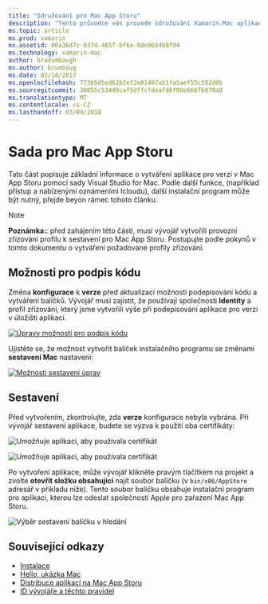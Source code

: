 ```yaml
---
title: "Sdružování pro Mac App Storu"
description: "Tento průvodce vás provede sdružování Xamarin.Mac aplikace pro publikaci Mac App Storu."
ms.topic: article
ms.prod: xamarin
ms.assetid: 00a36d7c-937d-4657-bf6a-0de9684b8f94
ms.technology: xamarin-mac
author: bradumbaugh
ms.author: brumbaug
ms.date: 03/14/2017
ms.openlocfilehash: 77365d5ed62b2ef2e81407ab1fa5aef55c592d0b
ms.sourcegitcommit: 30055c534d9caf5dffcfdeafd6f08e666fb870a8
ms.translationtype: MT
ms.contentlocale: cs-CZ
ms.lasthandoff: 03/09/2018
---
```

# <a name="bundle-for-mac-app-store"></a>Sada pro Mac App Storu

Tato část popisuje základní informace o vytváření aplikace pro verzi v Mac App Storu pomocí sady Visual Studio for Mac. Podle další funkce, (například přístup a nabízenými oznámeními Icloudu), další instalační program může být nutný, přejde beyon rámec tohoto článku.

> [!NOTE]
>  **Poznámka:**: před zahájením této části, musí vývojář vytvořili provozní zřizování profilu k sestavení pro Mac App Storu. Postupujte podle pokynů v tomto dokumentu o vytváření požadované profily zřizování.

## <a name="code-signing-options"></a>Možnosti pro podpis kódu

Změna **konfigurace** k **verze** před aktualizací možnosti podepisování kódu a vytváření balíčků. Vývojář musí zajistit, že používají společnosti **Identity** a profil zřizování, který jsme vytvořili výše při podepisování aplikace pro verzi v úložišti aplikací.

 [![Úpravy možnosti pro podpis kódu](bundling-images/config02.png "úpravy možnosti pro podpis kódu")](bundling-images/config02-large.png#lightbox)

Ujistěte se, že možnost vytvořit balíček instalačního programu se změnami **sestavení Mac** nastavení:

[![Možnosti sestavení úprav](bundling-images/config03.png "sestavení možnosti úprav")](bundling-images/config03-large.png#lightbox)

## <a name="build"></a>Sestavení

Před vytvořením, zkontrolujte, zda **verze** konfigurace nebyla vybrána. Při vývojář sestavení aplikace, budete se výzva k použití oba certifikáty:

 ![Umožňuje aplikaci, aby používala certifikát](bundling-images/image62.png "umožňuje aplikaci, aby používala certifikát")

 ![Umožňuje aplikaci, aby používala certifikát](bundling-images/image63.png "umožňuje aplikaci, aby používala certifikát")

Po vytvoření aplikace, může vývojář klikněte pravým tlačítkem na projekt a zvolte **otevřít složku obsahující** najít soubor balíčku (v `bin/x86/AppStore` adresář v příkladu níže).  Tento soubor balíčku obsahuje instalační program pro aplikaci, kterou lze odeslat společnosti Apple pro zařazení Mac App Storu.

 ![Výběr sestavení balíčku v hledání](bundling-images/image64.png "výběr balíčku sestavení v hledání")


## <a name="related-links"></a>Související odkazy

- [Instalace](/visualstudio/mac/installation/)
- [Hello, ukázka Mac](~/mac/get-started/hello-mac.md)
- [Distribuce aplikací na Mac App Storu](https://developer.apple.com/devcenter/mac/checklist/)
- [ID vývojáře a těchto pravidel](https://developer.apple.com/resources/developer-id/)
